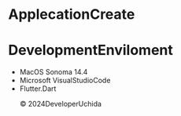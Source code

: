 # ApplecationCreate
# DevelopmentEnviloment
- MacOS Sonoma 14.4
- Microsoft VisualStudioCode
- Flutter.Dart<p>
&copy; 2024DeveloperUchida</p>
